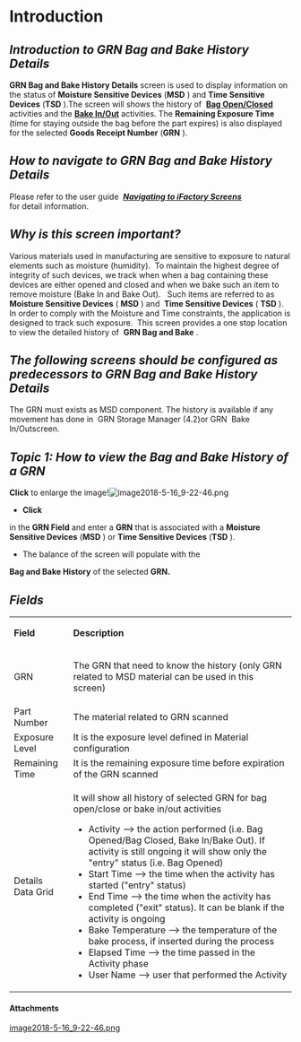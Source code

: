 # Introduction



## ***Introduction to GRN Bag and Bake History Details***  


**GRN Bag and Bake History Details** 
screen is used to display information on the status of **Moisture Sensitive Devices** (**MSD** ) and **Time Sensitive Devices** (**TSD** ).The screen will shows the history of 
**[Bag Open/Closed](iFactory-JGP-MES/iFactory-JGP-MES-Home/iFactory-JGP-MS/CONTENT/Part-Allocation/GRN-Bag-and-Bake-History-Details-(4.2)/User-Guide-%2D-GRN-Bag-and-Bake-History-Details.md)** 
activities and the **[Bake In/Out](iFactory-JGP-MES/iFactory-JGP-MES-Home/iFactory-JGP-MS/CONTENT/Part-Allocation/GRN-Bag-and-Bake-History-Details-(4.2)/User-Guide-%2D-GRN-Bag-and-Bake-History-Details.md)** 
activities. The **Remaining Exposure Time** (time for staying outside the bag before the part expires) is also displayed for the selected **Goods Receipt Number** (**GRN** ).

## ***How to navigate to GRN Bag and Bake History Details***  


Please refer to the user guide 
***[Navigating to iFactory Screens](/iFactory-JGP-MES/iFactory-JGP-MES-Home/iFactory-JGP-MS/CONTENT/Menu-Navigation/User-Guide-%2D-Navigating-to-iFactory-Groups-and-Screens.md)***  
for detail information.


## ***Why is this screen important?***  



Various materials used in manufacturing are sensitive to exposure to natural elements such as moisture (humidity).  To maintain the highest degree of integrity of such devices, we track when when a bag containing these devices are either opened and closed and when we bake such an item to remove moisture (Bake In and Bake Out).  
Such items are referred to as 
**Moisture Sensitive Devices** (
**MSD** ) and 
**Time Sensitive Devices** (
**TSD** ).  In order to comply with the Moisture and Time constraints, the application is designed to track such exposure.  This screen provides a one stop location to view the detailed history of 
**GRN Bag and Bake** .

## ***The following screens should be configured as predecessors to GRN Bag and Bake History Details***  


The GRN must exists as MSD component. The history is available if any movement has done in 
GRN Storage Manager (4.2)or GRN 
Bake In/Outscreen.



## ***Topic 1: How to view the Bag and Bake History of a GRN***  


**Click** 
to enlarge the image!![image2018-5-16_9-22-46.png](/.attachments/29919153.png)




- **Click**

in the **GRN Field** and enter a **GRN** that is associated with a **Moisture Sensitive Devices** (**MSD** ) or **Time Sensitive Devices** (**TSD** ).
- The balance of the screen will populate with the

**Bag and Bake History** of the selected **GRN.** 



## ***Fields***  



<table class="confluenceTable"><colgroup><col /><col /></colgroup><tbody><tr><td class="highlight-grey confluenceTd" data-highlight-colour="grey"><p style="margin-left: 0.0px;"><strong>Field</strong></p></td><td class="highlight-grey confluenceTd" data-highlight-colour="grey"><p style="margin-left: 0.0px;"><strong>Description</strong></p></td></tr><tr><td class="confluenceTd"><p style="margin-left: 0.0px;">GRN</p></td><td class="confluenceTd"><p style="margin-left: 0.0px;">The GRN that need to know the history (only GRN related to MSD material can be used in this screen)</p></td></tr><tr><td colspan="1" class="confluenceTd">Part Number</td><td colspan="1" class="confluenceTd">The material related to GRN scanned</td></tr><tr><td colspan="1" class="confluenceTd">Exposure Level</td><td colspan="1" class="confluenceTd">It is the exposure level defined in Material configuration</td></tr><tr><td colspan="1" class="confluenceTd">Remaining Time</td><td colspan="1" class="confluenceTd">It is the remaining exposure time before expiration of the GRN scanned</td></tr><tr><td colspan="1" class="confluenceTd">Details Data Grid</td><td colspan="1" class="confluenceTd"><p style="margin-left: 0.0px;">It will show all history of selected GRN for bag open/close or bake in/out activities</p><ul><li>Activity --> the action performed (i.e. Bag Opened/Bag Closed, Bake In/Bake Out). If activity is still ongoing it will show only the "entry" status (i.e. Bag Opened)</li><li>Start Time --> the time when the activity has started ("entry" status)</li><li>End Time --> the time when the activity has completed ("exit" status). It can be blank if the activity is ongoing</li><li>Bake Temperature --> the temperature of the bake process, if inserted during the process</li><li>Elapsed Time --> the time passed in the Activity phase</li><li>User Name --> user that performed the Activity</li></ul></td></tr></tbody></table>



#### Attachments

[image2018-5-16_9-22-46.png](/.attachments/29919153.png)
